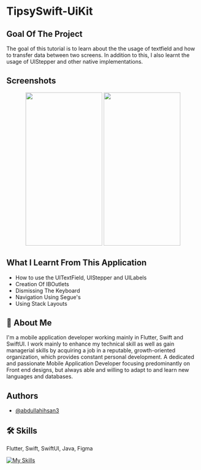 # TipsySwift-UiKit

## Goal Of The Project

The goal of this tutorial is to learn about the the usage of textfield and how to transfer data between two screens. In addition to this, I also learnt the usage of UIStepper and other native implementations.


##  Screenshots
<p align="center">
<img src="https://user-images.githubusercontent.com/109294768/251171985-8f605eb7-f2ff-45da-a286-6d1995958382.png" width="200" height="400" />
<img src="https://user-images.githubusercontent.com/109294768/251172020-78c30d5a-53ee-4345-86ff-26a95b59f67b.png" width="200" height="400" />
</p>

## What I Learnt From This Application

* How to use the UITextField, UIStepper and UILabels
* Creation Of IBOutlets
* Dismissing The Keyboard
* Navigation Using Segue's
* Using Stack Layouts

## 🚀 About Me
I'm a mobile application developer working mainly in Flutter, Swift and SwiftUI. I work mainly to enhance my technical skill as well as gain managerial skills by acquiring a job in a reputable, growth-oriented organization, which provides constant personal development. A dedicated and passionate Mobile Application Developer focusing predominantly on Front end designs, but always able and willing to adapt to and learn new languages and databases.

## Authors

- [@abdullahihsan3](https://www.github.com/abdullahihsan3)

## 🛠 Skills
Flutter, Swift, SwiftUI, Java, Figma

[![My Skills](https://skills.thijs.gg/icons?i=flutter,dart,swift,java,mongodb)](https://skills.thijs.gg)




